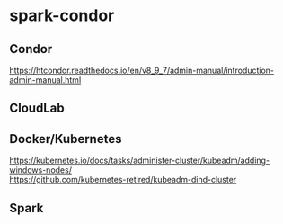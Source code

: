 # spark-condor

## Condor

https://htcondor.readthedocs.io/en/v8_9_7/admin-manual/introduction-admin-manual.html


## CloudLab



## Docker/Kubernetes

https://kubernetes.io/docs/tasks/administer-cluster/kubeadm/adding-windows-nodes/  
https://github.com/kubernetes-retired/kubeadm-dind-cluster


## Spark
